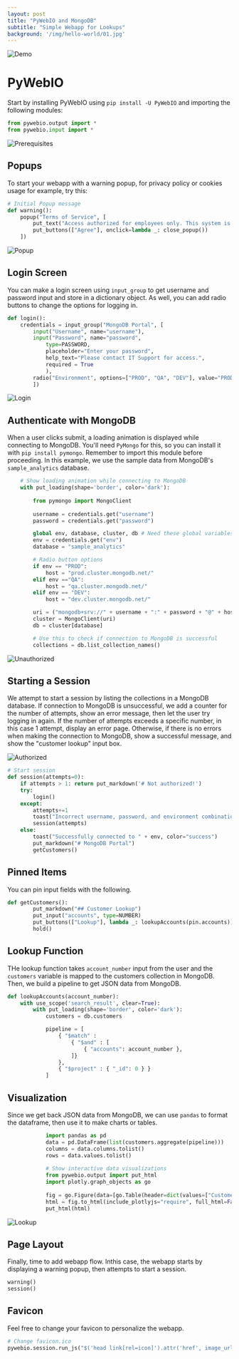 ```yaml
---
layout: post
title: "PyWebIO and MongoDB"
subtitle: "Simple Webapp for Lookups"
background: '/img/hello-world/01.jpg'
---
```


![Demo](/img/pywebio-pymongo/00.gif)

# PyWebIO
Start by installing PyWebIO using `pip install -U PyWebIO` and importing the following modules:
```python
from pywebio.output import *
from pywebio.input import *
```
![Prerequisites](/img/pywebio-pymongo/01.png)

## Popups
To start your webapp with a warning popup, for privacy policy or cookies usage for example, try this:
```python
# Initial Popup message
def warning():
    popup("Terms of Service", [
        put_text("Access authorized for employees only. This system is monitored and uses cookies."),
        put_buttons(["Agree"], onclick=lambda _: close_popup())
    ])
```
![Popup](/img/pywebio-pymongo/02.png)

## Login Screen
You can make a login screen using `input_group` to get username and password input and store in a dictionary object.  As well, you can add radio buttons to change the options for logging in.
```python
def login():
    credentials = input_group("MongoDB Portal", [
        input("Username", name="username"),
        input("Password", name="password",
            type=PASSWORD,
            placeholder="Enter your password",
            help_text="Please contact IT Support for access.",
            required = True
            ),
        radio("Environment", options=["PROD", "QA", "DEV"], value="PROD", inline=True, required=True, name="env")
        ])
```

![Login](/img/pywebio-pymongo/03.png)

## Authenticate with MongoDB
When a user clicks submit, a loading animation is displayed while connecting to MongoDB.  You'll need `PyMongo` for this, so you can install it with `pip install pymongo`.  Remember to import this module  before proceeding.  In this example, we use the sample data from MongoDB's `sample_analytics` database.

```python
    # Show loading animation while connecting to MongoDB
    with put_loading(shape='border', color='dark'):
        
        from pymongo import MongoClient
        
        username = credentials.get("username")
        password = credentials.get("password")

        global env, database, cluster, db # Need these global variables later
        env = credentials.get("env")
        database = "sample_analytics"

        # Radio button options
        if env == "PROD":
            host = "prod.cluster.mongodb.net/"
        elif env =="QA":
            host = "qa.cluster.mongodb.net/"
        elif env == "DEV":
            host = "dev.cluster.mongodb.net/"

        uri = ("mongodb+srv://" + username + ":" + password + "@" + host + database)
        cluster = MongoClient(uri)
        db = cluster[database]

        # Use this to check if connection to MongoDB is successful
        collections = db.list_collection_names()
```

![Unauthorized](/img/pywebio-pymongo/04.png)

## Starting a Session
We attempt to start a session by listing the collections in a MongoDB database. If connection to MongoDB is unsuccessful, we add a counter for the number of attempts, show an error message, then let the user try logging in again.  If the number of attempts exceeds a specific number, in this case 1 attempt, display an error page.  Otherwise, if there is no errors when making the connection to MongoDB, show a successful message, and show the "customer lookup" input box.

![Authorized](/img/pywebio-pymongo/05.png)

```python
# Start session
def session(attempts=0):
    if attempts > 1: return put_markdown('# Not authorized!')
    try:
        login()
    except:
        attempts+=1
        toast("Incorrect username, password, and environment combination.", color="error")
        session(attempts)
    else:
        toast("Successfully connected to " + env, color="success")
        put_markdown("# MongoDB Portal")
        getCustomers()
```

## Pinned Items
You can pin input fields with the following.  

```python
def getCustomers():
        put_markdown("## Customer Lookup")
        put_input("accounts", type=NUMBER)
        put_buttons(["Lookup"], lambda _: lookupAccounts(pin.accounts))
        hold()
```

## Lookup Function
THe lookup function takes `account_number` input from the user and the `customers` variable is mapped to the customers collection in MongoDB.  Then, we build a pipeline to get JSON data from MongoDB.

```python
def lookupAccounts(account_number):
    with use_scope('search_result', clear=True):
        with put_loading(shape='border', color='dark'):
            customers = db.customers

            pipeline = [
                { "$match" : 
                    { "$and" : [
                        { "accounts": account_number }, 
                    ]}
                },
                { "$project" : { "_id": 0 } }
            ]
```

## Visualization
Since we get back JSON data from MongoDB, we can use `pandas` to format the dataframe, then use it to make charts or tables.

```python
            import pandas as pd
            data = pd.DataFrame(list(customers.aggregate(pipeline)))
            columns = data.columns.tolist()
            rows = data.values.tolist()
            
            # Show interactive data visualizations
            from pywebio.output import put_html
            import plotly.graph_objects as go
            
            fig = go.Figure(data=[go.Table(header=dict(values=["Customer Info"]), cells=dict(values=rows))])
            html = fig.to_html(include_plotlyjs="require", full_html=False)
            put_html(html)
```
![Lookup](/img/pywebio-pymongo/06.png)

## Page Layout
Finally, time to add webapp flow.  Inthis case, the webapp starts by displaying a warning popup, then attempts to start a session.

```python
warning()
session()
```

## Favicon
Feel free to change your favicon to personalize the webapp.
```python
# Change favicon.ico
pywebio.session.run_js("$('head link[rel=icon]').attr('href', image_url)", image_url="https://www.python.org/static/favicon.ico")
```